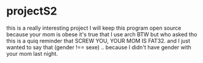 # projectS2
this is a really interesting project
I will keep this program open source because your mom is obese
it's true that I use arch BTW but who asked tho
this is a quiq reminder that SCREW YOU, YOUR MOM IS FAT32.
and I just wanted to say that (gender !== sexe) .. because I didn't have gender with your mom last night.
